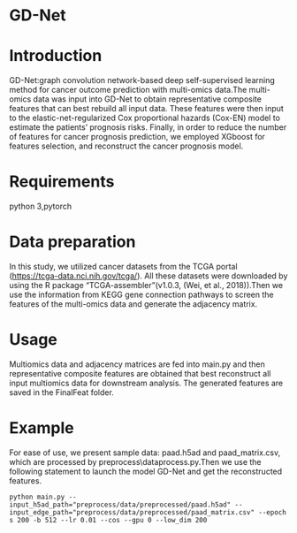 # GD-Net
# Introduction
GD-Net:graph convolution network-based deep self-supervised learning method for cancer outcome prediction with multi-omics data.The multi-omics data was input into GD-Net to obtain representative composite features that can best rebuild all input data. These features were then input to the elastic-net-regularized Cox proportional hazards (Cox-EN) model to estimate the patients’ prognosis risks. Finally, in order to reduce the number of features for cancer prognosis prediction, we employed XGboost for features selection, and reconstruct the cancer prognosis model.

# Requirements
python 3,pytorch
# Data preparation
In this study, we utilized cancer datasets from the TCGA portal (https://tcga-data.nci.nih.gov/tcga/). All these datasets were downloaded by using the R package “TCGA-assembler”(v1.0.3, (Wei, et al., 2018)).Then we use the information from KEGG gene connection pathways to screen the features of the multi-omics data and generate the adjacency matrix.
# Usage

Multiomics data and adjacency matrices are fed into main.py and then representative composite features are obtained that best reconstruct all input multiomics data for downstream analysis. The generated features are saved in the FinalFeat folder.

# Example

For ease of use, we present sample data: paad.h5ad and paad_matrix.csv, which are processed by preprocess\dataprocess.py.Then we use the following statement to launch the model GD-Net and get the reconstructed features.

```shell
python main.py --input_h5ad_path="preprocess/data/preprocessed/paad.h5ad" --input_edge_path="preprocess/data/preprocessed/paad_matrix.csv" --epoch
s 200 -b 512 --lr 0.01 --cos --gpu 0 --low_dim 200

```


